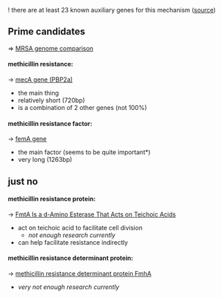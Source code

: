 ! there are at least 23 known auxiliary genes for this mechanism ([source](https://journals.asm.org/doi/epdf/10.1128/aac.38.11.2590))

## Prime candidates
=> [MRSA genome comparison](../DNA%20sequences/MRSA%20genome%20comparison.md)
#### methicillin resistance:
-> [mecA gene (PBP2a)](mecA%20gene%20(PBP2a).md)
- the main thing
- relatively short (720bp)
- is a combination of 2 other genes (not 100%)
#### methicillin resistance factor:
-> [femA gene](femA%20gene.md)
- the main factor (seems to be quite important*)
- very long (1263bp)


## just no
#### methicillin resistance protein:
-> [FmtA Is a d-Amino Esterase That Acts on Teichoic Acids](https://journals.asm.org/doi/10.1128/mBio.02070-15#sec-2)
- act on teichoic acid to facilitate cell division
    - *not enough research currently*
- can help facilitate resistance indirectly
#### methicillin resistance determinant protein:
-> [methicillin resistance determinant protein FmhA](https://www.ncbi.nlm.nih.gov/gene/3919715)
- *very not enough research currently*